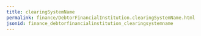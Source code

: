 ```yaml
---
title: clearingSystemName
permalink: finance/DebtorFinancialInstitution.clearingSystemName.html
jsonid: finance_debtorfinancialinstitution_clearingsystemname
---
```

